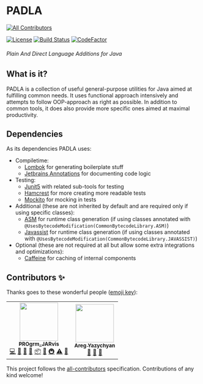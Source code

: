 # PADLA
<!-- ALL-CONTRIBUTORS-BADGE:START - Do not remove or modify this section -->
[![All Contributors](https://img.shields.io/badge/all_contributors-2-orange.svg?style=flat-square)](#contributors-)
<!-- ALL-CONTRIBUTORS-BADGE:END -->

[![License](https://img.shields.io/github/license/JarvisCraft/padla)](/LICENSE)
[![Build Status](https://travis-ci.com/JarvisCraft/padla.svg?branch=development)](https://travis-ci.com/JarvisCraft/padla)
[![CodeFactor](https://www.codefactor.io/repository/github/jarviscraft/padla/badge)](https://www.codefactor.io/repository/github/jarviscraft/padla)

###### Plain And Direct Language Additions for Java

## What is it?

PADLA is a collection of useful general-purpose utilities for Java aimed at fulfilling common needs.
It uses functional approach intensively and attempts to follow OOP-approach as right as possible.
In addition to common tools, it does also provide more specific ones aimed at maximal productivity.

## Dependencies

As its dependencies PADLA uses:
- Compiletime:
  - [Lombok](https://github.com/rzwitserloot/lombok) for generating boilerplate stuff
  - [Jetbrains Annotations](https://github.com/JetBrains/java-annotations) for documenting code logic
- Testing:
  - [Junit5](https://github.com/junit-team/junit5/) with related sub-tools for testing
  - [Hamcrest](https://github.com/hamcrest/JavaHamcrest) for more creating more readable tests
  - [Mockito](https://github.com/mockito/mockito) for mocking in tests
- Additional (these are not inherited by default and are required only if using specific classes):
  - [ASM](https://gitlab.ow2.org/asm/asm) for runtime class generation (if using classes annotated with `@UsesBytecodeModification(CommonBytecodeLibrary.ASM)`)
  - [Javassist](https://github.com/jboss-javassist/javassist) for runtime class generation (if using classes annotated with `@UsesBytecodeModification(CommonBytecodeLibrary.JAVASSIST)`)
- Optional (these are not required at all but allow some extra integrations and optimizations):
  - [Caffeine](https://github.com/ben-manes/caffeine) for caching of internal components

## Contributors ✨

Thanks goes to these wonderful people ([emoji key](https://allcontributors.org/docs/en/emoji-key)):

<!-- ALL-CONTRIBUTORS-LIST:START - Do not remove or modify this section -->
<!-- prettier-ignore-start -->
<!-- markdownlint-disable -->
<table>
  <tr>
    <td align="center"><a href="https://progrm-jarvis.ru/"><img src="https://avatars.githubusercontent.com/u/7693005?v=4?s=100" width="100px;" alt=""/><br /><sub><b>PROgrm_JARvis</b></sub></a><br /><a href="https://github.com/JarvisCraft/padla/commits?author=JarvisCraft" title="Code">💻</a> <a href="https://github.com/JarvisCraft/padla/commits?author=JarvisCraft" title="Documentation">📖</a> <a href="#ideas-JarvisCraft" title="Ideas, Planning, & Feedback">🤔</a> <a href="#maintenance-JarvisCraft" title="Maintenance">🚧</a> <a href="#platform-JarvisCraft" title="Packaging/porting to new platform">📦</a> <a href="#projectManagement-JarvisCraft" title="Project Management">📆</a> <a href="#infra-JarvisCraft" title="Infrastructure (Hosting, Build-Tools, etc)">🚇</a> <a href="https://github.com/JarvisCraft/padla/commits?author=JarvisCraft" title="Tests">⚠️</a> <a href="https://github.com/JarvisCraft/padla/pulls?q=is%3Apr+reviewed-by%3AJarvisCraft" title="Reviewed Pull Requests">👀</a></td>
    <td align="center"><a href="https://github.com/AbstractCoderX"><img src="https://avatars.githubusercontent.com/u/38766980?v=4?s=100" width="100px;" alt=""/><br /><sub><b>Areg Yazychyan</b></sub></a><br /><a href="#ideas-AbstractCoderX" title="Ideas, Planning, & Feedback">🤔</a> <a href="https://github.com/JarvisCraft/padla/pulls?q=is%3Apr+reviewed-by%3AAbstractCoderX" title="Reviewed Pull Requests">👀</a> <a href="#business-AbstractCoderX" title="Business development">💼</a></td>
  </tr>
</table>

<!-- markdownlint-restore -->
<!-- prettier-ignore-end -->

<!-- ALL-CONTRIBUTORS-LIST:END -->

This project follows the [all-contributors](https://github.com/all-contributors/all-contributors) specification. Contributions of any kind welcome!